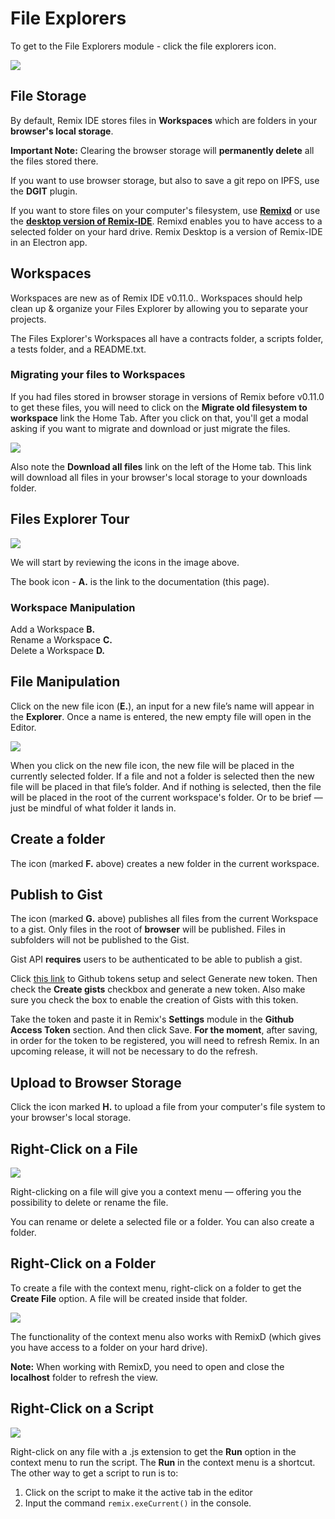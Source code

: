 File Explorers
=============

To get to the File Explorers module - click the file explorers icon.

![](images/a-file-explorer1.png)

File Storage
------------
By default, Remix IDE stores files in **Workspaces** which are folders in your **browser's local storage**.  

**Important Note:** Clearing the browser storage will **permanently delete** all the files stored there. 

If you want to use browser storage, but also to save a git repo on IPFS, use the **DGIT** plugin.

If you want to store files on your computer's filesystem, use **[Remixd](remixd.html)** or use the **[desktop version of Remix-IDE](https://github.com/ethereum/remix-desktop/releases/)**. Remixd enables you to have access to a selected folder on your hard drive. Remix Desktop is a version of Remix-IDE in an Electron app. 

Workspaces
------------
Workspaces are new as of Remix IDE v0.11.0..  Workspaces should help clean up & organize your Files Explorer by allowing you to separate your projects.

The Files Explorer's Workspaces all have a contracts folder, a scripts folder, a tests folder, and a README.txt.

### Migrating your files to Workspaces
If you had files stored in browser storage in versions of Remix before v0.11.0 to get these files, you will need to click on the **Migrate old filesystem to workspace** link the Home Tab.  After you click on that, you'll get a modal asking if you want to migrate and download or just migrate the files.

![](images/a-migrate-download-btns2.png)

Also note the **Download all files** link on the left of the Home tab. This link will download all files in your browser's local storage to your downloads folder.

Files Explorer Tour
-------------------

![](images/a-file-explorer-buttons.png)

We will start by reviewing the icons in the image above.

The book icon - **A.** is the link to the documentation (this page).

### Workspace Manipulation
Add a Workspace **B.** <br>
Rename a Workspace **C.** <br>
Delete a Workspace **D.** <br>

## File Manipulation

Click on the new file icon (**E.**), an input for a new file’s name will appear in the **Explorer**. Once a name is entered, the new empty file will open in the Editor.

![](images/a-file-explorer-new-file2.png)

When you click on the new file icon, the new file will be placed in the currently selected folder. If a file and not a folder is selected then the new file will be placed in that file’s folder. And if nothing is selected, then the file will be placed in the root of the current workspace's folder. Or to be brief — just be mindful of what folder it lands in.

Create a folder
---------------

The icon (marked **F.** above) creates a new folder in the current workspace.

Publish to Gist
---------------

The icon (marked **G.** above) publishes all files from the current Workspace to a gist.  Only files in the root of **browser** will be published.  Files in subfolders will not be published to the Gist.

Gist API **requires** users to be authenticated to be able to publish a gist.  

Click [this link](https://github.com/settings/tokens) to Github tokens setup and select Generate new token. Then check the **Create gists** checkbox and generate a new token. Also make sure you check the box to enable the creation of Gists with this token.

Take the token and paste it in Remix's **Settings** module in the **Github Access Token** section. And then click Save. **For the moment**, after saving, in order for the token to be registered, you will need to refresh Remix. In an upcoming release, it will not be necessary to do the refresh.

Upload to Browser Storage
---------------

Click the icon marked **H.** to upload a file from your computer's file system to your browser's local storage.

Right-Click on a File
----------------------

![](images/a-file-ex-rt-click.png)

Right-clicking on a file will give you a context menu — offering you the possibility to delete or rename the file. 

You can rename or delete a selected file or a folder. You can also create a folder. 

Right-Click on a Folder
------------------------
To create a file with the context menu, right-click on a folder to get the **Create File** option. A file will be created inside that folder. 

![](images/a-file-ex-rt-click-folder.png)

The functionality of the context menu also works with RemixD (which gives you have access to a folder on your hard drive).  

**Note:** When working with RemixD, you need to open and close the **localhost** folder to refresh the view.

Right-Click on a Script
------------------------

![](images/a-file-ex-rt-click-script.png)

Right-click on any file with a .js extension to get the **Run** option in the context menu to run the script.  The **Run** in the context menu is a shortcut.  The other way to get a script to run is to:
1. Click on the script to make it the active tab in the editor 
2. Input the command `remix.exeCurrent()` in the console.
